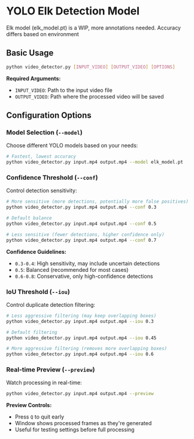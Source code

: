 # YOLO Elk Detection Model

Elk model (elk_model.pt) is a WIP, more annotations needed. Accuracy differs based on environment 


## Basic Usage
```bash
python video_detector.py [INPUT_VIDEO] [OUTPUT_VIDEO] [OPTIONS]
```

**Required Arguments:**
- `INPUT_VIDEO`: Path to the input video file
- `OUTPUT_VIDEO`: Path where the processed video will be saved

## Configuration Options

### Model Selection (`--model`)

Choose different YOLO models based on your needs:

```bash
# Fastest, lowest accuracy
python video_detector.py input.mp4 output.mp4 --model elk_model.pt
```

### Confidence Threshold (`--conf`)

Control detection sensitivity:

```bash
# More sensitive (more detections, potentially more false positives)
python video_detector.py input.mp4 output.mp4 --conf 0.3

# Default balance
python video_detector.py input.mp4 output.mp4 --conf 0.5

# Less sensitive (fewer detections, higher confidence only)
python video_detector.py input.mp4 output.mp4 --conf 0.7
```

**Confidence Guidelines:**
- `0.3-0.4`: High sensitivity, may include uncertain detections
- `0.5`: Balanced (recommended for most cases)
- `0.6-0.8`: Conservative, only high-confidence detections

### IoU Threshold (`--iou`)

Control duplicate detection filtering:

```bash
# Less aggressive filtering (may keep overlapping boxes)
python video_detector.py input.mp4 output.mp4 --iou 0.3

# Default filtering
python video_detector.py input.mp4 output.mp4 --iou 0.45

# More aggressive filtering (removes more overlapping boxes)
python video_detector.py input.mp4 output.mp4 --iou 0.6
```

### Real-time Preview (`--preview`)

Watch processing in real-time:

```bash
python video_detector.py input.mp4 output.mp4 --preview
```

**Preview Controls:**
- Press `Q` to quit early
- Window shows processed frames as they're generated
- Useful for testing settings before full processing
